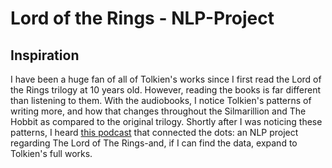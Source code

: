 # Lord of the Rings - NLP-Project
## Inspiration
I have been a huge fan of all of Tolkien's works since I first read the Lord of the Rings trilogy at 10 years old. However, reading the books is far different than listening to them. With the audiobooks, I notice Tolkien's patterns of writing more, and how that changes throughout the Silmarillion and The Hobbit as compared to the original trilogy. Shortly after I was noticing these patterns, I heard [this podcast](https://dataskeptic.com/blog/episodes/2019/text-mining-in-r) that connected the dots: an NLP project regarding The Lord of The Rings-and, if I can find the data, expand to Tolkien's full works.
